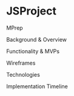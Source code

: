 # JSProject
 MPrep

Background & Overview


Functionality & MVPs



Wireframes


Technologies


Implementation Timeline


